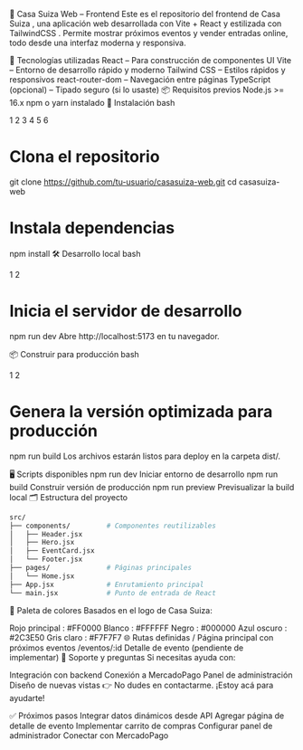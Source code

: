 🎉 Casa Suiza Web – Frontend
Este es el repositorio del frontend de Casa Suiza , una aplicación web desarrollada con Vite + React y estilizada con TailwindCSS . Permite mostrar próximos eventos y vender entradas online, todo desde una interfaz moderna y responsiva.

🧩 Tecnologías utilizadas
React – Para construcción de componentes UI
Vite – Entorno de desarrollo rápido y moderno
Tailwind CSS – Estilos rápidos y responsivos
react-router-dom – Navegación entre páginas
TypeScript (opcional) – Tipado seguro (si lo usaste)
📦 Requisitos previos
Node.js >= 16.x
npm o yarn instalado
🚀 Instalación
bash


1
2
3
4
5
6
# Clona el repositorio
git clone https://github.com/tu-usuario/casasuiza-web.git 
cd casasuiza-web

# Instala dependencias
npm install
🛠 Desarrollo local
bash


1
2
# Inicia el servidor de desarrollo
npm run dev
Abre http://localhost:5173 en tu navegador.

📦 Construir para producción
bash


1
2
# Genera la versión optimizada para producción
npm run build
Los archivos estarán listos para deploy en la carpeta dist/.

🖥 Scripts disponibles
npm run dev
Iniciar entorno de desarrollo
npm run build
Construir versión de producción
npm run preview
Previsualizar la build local
🗂️ Estructura del proyecto
```bash
src/
├── components/         # Componentes reutilizables
│   ├── Header.jsx
│   ├── Hero.jsx
│   ├── EventCard.jsx
│   └── Footer.jsx
├── pages/              # Páginas principales
│   └── Home.jsx
├── App.jsx             # Enrutamiento principal
└── main.jsx            # Punto de entrada de React
```
🎨 Paleta de colores
Basados en el logo de Casa Suiza:

Rojo principal : #FF0000
Blanco : #FFFFFF
Negro : #000000
Azul oscuro : #2C3E50
Gris claro : #F7F7F7
🌐 Rutas definidas
/
Página principal con próximos eventos
/eventos/:id
Detalle de evento (pendiente de implementar)
💬 Soporte y preguntas
Si necesitas ayuda con:

Integración con backend
Conexión a MercadoPago
Panel de administración
Diseño de nuevas vistas
👉 No dudes en contactarme. ¡Estoy acá para ayudarte!

✅ Próximos pasos
Integrar datos dinámicos desde API
Agregar página de detalle de evento
Implementar carrito de compras
Configurar panel de administrador
Conectar con MercadoPago